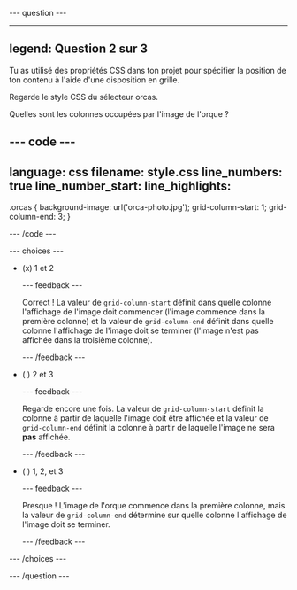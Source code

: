 \--- question ---

---

## legend: Question 2 sur 3

Tu as utilisé des propriétés CSS dans ton projet pour spécifier la position de ton contenu à l'aide d'une disposition en grille.

Regarde le style CSS du sélecteur orcas.

Quelles sont les colonnes occupées par l'image de l'orque ?

## --- code ---

language: css
filename: style.css
line_numbers: true
line_number_start:
line_highlights:
-----------------------------------------------------

.orcas {
background-image: url('orca-photo.jpg');
grid-column-start: 1;
grid-column-end: 3;
}

\--- /code ---

\--- choices ---

- (x) 1 et 2

  \--- feedback ---

  Correct ! La valeur de `grid-column-start` définit dans quelle colonne l'affichage de l'image doit commencer (l'image commence dans la première colonne) et la valeur de `grid-column-end` définit dans quelle colonne l'affichage de l'image doit se terminer (l'image n'est pas affichée dans la troisième colonne).

  \--- /feedback ---

- ( ) 2 et 3

  \--- feedback ---

  Regarde encore une fois. La valeur de `grid-column-start` définit la colonne à partir de laquelle l'image doit être affichée et la valeur de `grid-column-end` définit la colonne à partir de laquelle l'image ne sera **pas** affichée.

  \--- /feedback ---

- ( ) 1, 2, et 3

  \--- feedback ---

  Presque ! L'image de l'orque commence dans la première colonne, mais la valeur de `grid-column-end` détermine sur quelle colonne l'affichage de l'image doit se terminer.

  \--- /feedback ---

\--- /choices ---

\--- /question ---
